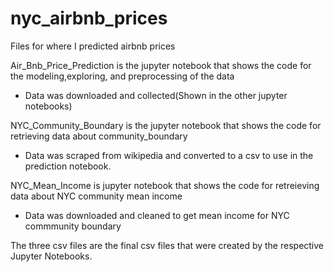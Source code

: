 # nyc_airbnb_prices
Files for where I predicted airbnb prices

Air_Bnb_Price_Prediction is the jupyter notebook that shows the code for the modeling,exploring, and preprocessing of the data
* Data was downloaded and collected(Shown in the other jupyter notebooks)

NYC_Community_Boundary is the jupyter notebook that shows the code for retrieving data about community_boundary
* Data was scraped from wikipedia and converted to a csv to use in the prediction notebook.

NYC_Mean_Income is jupyter notebook that shows the code for retreieving data about NYC community mean income
* Data was downloaded and cleaned to get mean income for NYC commmunity boundary

The three csv files are the final csv files that were created by the respective Jupyter Notebooks.
